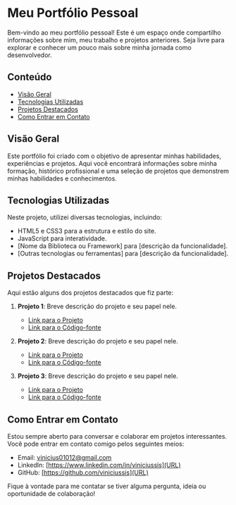 # Meu Portfólio Pessoal

Bem-vindo ao meu portfólio pessoal! Este é um espaço onde compartilho informações sobre mim, meu trabalho e projetos anteriores. Seja livre para explorar e conhecer um pouco mais sobre minha jornada como desenvolvedor.

## Conteúdo

- [Visão Geral](#visão-geral)
- [Tecnologias Utilizadas](#tecnologias-utilizadas)
- [Projetos Destacados](#projetos-destacados)
- [Como Entrar em Contato](#como-entrar-em-contato)

## Visão Geral

Este portfólio foi criado com o objetivo de apresentar minhas habilidades, experiências e projetos. Aqui você encontrará informações sobre minha formação, histórico profissional e uma seleção de projetos que demonstrem minhas habilidades e conhecimentos.

## Tecnologias Utilizadas

Neste projeto, utilizei diversas tecnologias, incluindo:

- HTML5 e CSS3 para a estrutura e estilo do site.
- JavaScript para interatividade.
- [Nome da Biblioteca ou Framework] para [descrição da funcionalidade].
- [Outras tecnologias ou ferramentas] para [descrição da funcionalidade].

## Projetos Destacados

Aqui estão alguns dos projetos destacados que fiz parte:

1. **Projeto 1**: Breve descrição do projeto e seu papel nele.
   - [Link para o Projeto](URL)
   - [Link para o Código-fonte](URL)

2. **Projeto 2**: Breve descrição do projeto e seu papel nele.
   - [Link para o Projeto](URL)
   - [Link para o Código-fonte](URL)

3. **Projeto 3**: Breve descrição do projeto e seu papel nele.
   - [Link para o Projeto](URL)
   - [Link para o Código-fonte](URL)

## Como Entrar em Contato

Estou sempre aberto para conversar e colaborar em projetos interessantes. Você pode entrar em contato comigo pelos seguintes meios:

- Email: vinicius01012@gmail.com
- LinkedIn: [https://www.linkedin.com/in/viniciussis](URL)
- GitHub: [https://github.com/viniciussis](URL)

Fique à vontade para me contatar se tiver alguma pergunta, ideia ou oportunidade de colaboração!